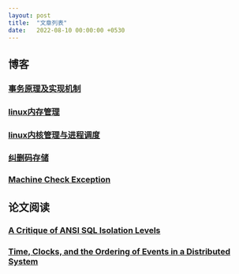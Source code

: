 ```yaml
---  
layout: post  
title:  "文章列表"  
date:   2022-08-10 00:00:00 +0530   
---  
```

  
<style>  
.tablelines table, .tablelines td, .tablelines th {  
  border: 1px solid black;  
  }  
</style>  
  
## 博客
  
### [事务原理及实现机制](https://chenghua-root.github.io/posts/database-transaction)  
  
### [linux内存管理](https://chenghua-root.github.io/posts/virtual-memory)  
  
### [linux内核管理与进程调度](https://chenghua-root.github.io/posts/linux-kernel)  
  
### [纠删码存储](https://chenghua-root.github.io/posts/erasue-code)  
  
### [Machine Check Exception](https://chenghua-root.github.io/posts/machine-check-exception)  
  
## 论文阅读
  
### [A Critique of ANSI SQL Isolation Levels](https://chenghua-root.github.io/posts/a-critique-of-ansi-sql-isolation-levels)  
  
### [Time, Clocks, and the Ordering of Events in a Distributed System](https://chenghua-root.github.io/posts/time-clocks-and-the-ordering-of-events-in-a-distributed-system)  
